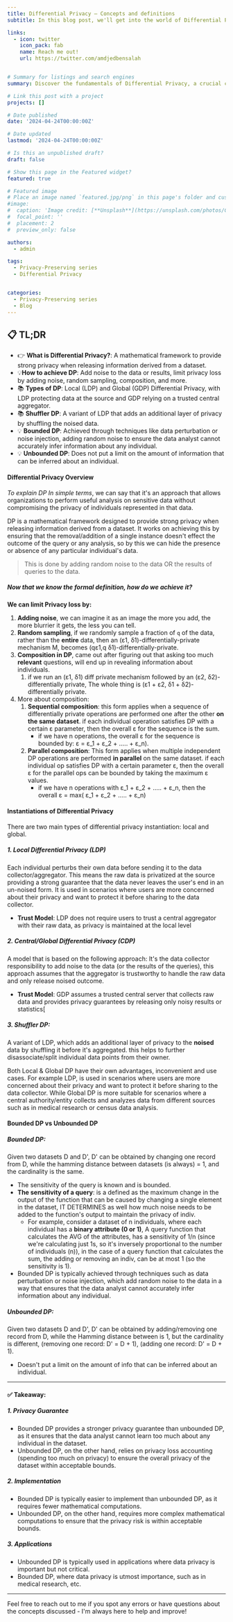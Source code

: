 ```yaml
---
title: Differential Privacy — Concepts and definitions
subtitle: In this blog post, we'll get into the world of Differential Privacy, a crucial concept in Privacy Preserving. We'll break down complex concepts into simple, easy-to-understand language, exploring key concepts such as Local and Global Differential Privacy, noise injection, and more. 

links:
  - icon: twitter
    icon_pack: fab
    name: Reach me out!
    url: https://twitter.com/amdjedbensalah


# Summary for listings and search engines
summary: Discover the fundamentals of Differential Privacy, a crucial concept in Privacy Preserving. Learn about Local and Global Differential Privacy, noise injection, and more. Perfect for beginners and experts alike, this guide demystifies the world of DP and its applications.

# Link this post with a project
projects: []

# Date published
date: '2024-04-24T00:00:00Z'

# Date updated
lastmod: '2024-04-24T00:00:00Z'

# Is this an unpublished draft?
draft: false

# Show this page in the Featured widget?
featured: true

# Featured image
# Place an image named `featured.jpg/png` in this page's folder and customize its options here.
#image:
#  caption: 'Image credit: [**Unsplash**](https://unsplash.com/photos/CpkOjOcXdUY)'
#  focal_point: ''
#  placement: 2
#  preview_only: false

authors:
  - admin

tags:
  - Privacy-Preserving series
  - Differential Privacy


categories:
  - Privacy-Preserving series
  - Blog
---
```




## 📋  TL;DR

* 👉 **What is Differential Privacy?**: A mathematical framework to provide strong privacy when releasing information derived from a dataset.
* 💡**How to achieve DP**: Add noise to the data or results, limit privacy loss by adding noise, random sampling, composition, and more.
* 📚 **Types of DP**: Local (LDP) and Global (GDP) Differential Privacy, with LDP protecting data at the source and GDP relying on a trusted central aggregator.
* 📚 **Shuffler DP**: A variant of LDP that adds an additional layer of privacy by shuffling the noised data.
* 💡 **Bounded DP**: Achieved through techniques like data perturbation or noise injection, adding random noise to ensure the data analyst cannot accurately infer information about any individual.
* 💡 **Unbounded DP**: Does not put a limit on the amount of information that can be inferred about an individual.

#### Differential Privacy Overview
*To explain DP In simple terms*, we can say that it's an approach that allows organizations to perform useful analysis on sensitive data without compromising the privacy of individuals represented in that data.

DP is a mathematical framework designed to provide strong privacy when releasing information derived from a dataset.
It works on achieving this by ensuring that the removal/addition of a single instance doesn't effect the outcome of the query or any analysis, so by this we can hide the presence or absence of any particular individual's data.

>This is done by adding random noise to the data OR the results of queries to the data.

##### Now that we know the formal definition, how do we achieve it?

**We can limit Privacy loss by:**
1. **Adding noise**, we can imagine it as an image the more you add,  the more blurrier it gets, the less you can tell.
2. **Random sampling**, if we randomly sample a fraction of `q` of the data, rather than the **entire** data, then an (ε1, δ1)-differentially-private mechanism M, becomes (qε1,q δ1)-differentially-private.
3. **Composition in DP**, came out after figuring out that asking too much **relevant** questions, will end up in revealing information about individuals.
	1. if we run an (ε1, δ1) diff private mechanism followed by an (ε2, δ2)-differentially private, The whole thing is (ε1 + ε2, δ1 + δ2)-differentially private.
4. More about composition: 
	1. **Sequential composition**: this form applies when a sequence of differentially private operations are performed one after the other **on the same dataset**. if each individual operation satisfies DP with a certain ε parameter, then the overall ε for the sequence is the sum.
		- if we have n operations, the overall ε for the sequence is bounded by: ε = ε_1 + ε_2 + ..... + ε_n).
	2. **Parallel composition**: This form applies when multiple independent DP operations are performed **in parallel** on the same dataset. if each individual op satisfies DP with a certain parameter ε, then the overall ε for the parallel ops can be bounded by taking the maximum ε values.
		- if we have n operations with ε_1 + ε_2 + ..... + ε_n, then the overall ε = max( ε_1 + ε_2 + ..... + ε_n) 

#### Instantiations of Differential Privacy
There are two main types of differential privacy instantiation: local and global.
##### 1. Local Differential Privacy (LDP)
Each individual perturbs their own data before sending it to the data collector/aggregator. This means the raw data is privatized at the source providing a strong guarantee that the data never leaves the user's end in an un-noised form.
It is used in scenarios where users are more concerned about their privacy and want to protect it before sharing to the data collector.
- **Trust Model**: LDP does not require users to trust a central aggregator with their raw data, as privacy is maintained at the local level
##### 2. Central/Global Differential Privacy (CDP)
A model that is based on the following approach: It's the data collector responsibility to add noise to the data (or the results of the queries), this approach assumes that the aggregator is trustworthy to handle the raw data and only release noised outcome.
- **Trust Model**: GDP assumes a trusted central server that collects raw data and provides privacy guarantees by releasing only noisy results or statistics[


##### 3. Shuffler DP:
A variant of LDP, which adds an additional layer of privacy to the **noised** data by shuffling it before it's aggregated.
this helps to further disassociate/split individual data points from their owner.


Both Local & Global DP have their own advantages, inconvenient and use cases.
For example LDP, is used in scenarios where users are more concerned about their privacy and want to protect it before sharing to the data collector. 
While Global DP is more suitable for scenarios where a central authority/entity collects and analyzes data from different sources such as in medical research or census data analysis.

#### Bounded DP vs Unbounded DP
##### Bounded DP:
Given two datasets D and D', D' can be obtained by changing one record from D, while the hamming distance between datasets (is always) = 1, and the cardinality is the same.
- The sensitivity of the query is known and is bounded.
- **The sensitivity of a query**: is a defined as the maximum change in the output of the function that can be caused by changing a single element in the dataset, IT DETERMINES as well how much noise needs to be added to the function's output to maintain the privacy of indiv.
    - For example, consider a dataset of n individuals, where each individual has a **binary attribute (0 or 1)**, A query function that calculates the AVG of the attributes, has a sensitivity of 1/n (since we're calculating just 1s, so it's inversely proportional to the number of individuals (n)), in the case of a query function that calculates the sum, the adding or removing an indiv, can be at most 1 (so the sensitivity is 1).
- Bounded DP is typically achieved through techniques such as data perturbation or noise injection, which add random noise to the data in a way that ensures that the data analyst cannot accurately infer information about any individual.

##### Unbounded DP:
Given two datasets D and D', D' can be obtained by adding/removing one record from D, while the Hamming distance between is 1, but the cardinality is different, (removing one record: D' = D + 1), (adding one record: D' = D + 1).
- Doesn't put a limit on the amount of info that can be inferred about an individual.

---
#### ✅ Takeaway:
##### 1. Privacy Guarantee
* Bounded DP provides a stronger privacy guarantee than unbounded DP, as it ensures that the data analyst cannot learn too much about any individual in the dataset.
* Unbounded DP, on the other hand, relies on privacy loss accounting (spending too much on privacy) to ensure the overall privacy of the dataset within acceptable bounds.

##### 2. Implementation
* Bounded DP is typically easier to implement than unbounded DP, as it requires fewer mathematical computations.
* Unbounded DP, on the other hand, requires more complex mathematical computations to ensure that the privacy risk is within acceptable bounds.

##### 3. Applications
* Unbounded DP is typically used in applications where data privacy is important but not critical.
* Bounded DP, where data privacy is utmost importance, such as in medical research, etc.

---

Feel free to reach out to me if you spot any errors or have questions about the concepts discussed - I'm always here to help and improve!


